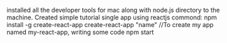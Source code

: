 installed all the developer tools for mac along with node.js directory to the machine.
Created simple tutorial single app using reactjs
commond:
npm install -g create-react-app
 create-react-app "name" //To create my app named my-react-app, writing some code
 npm start
